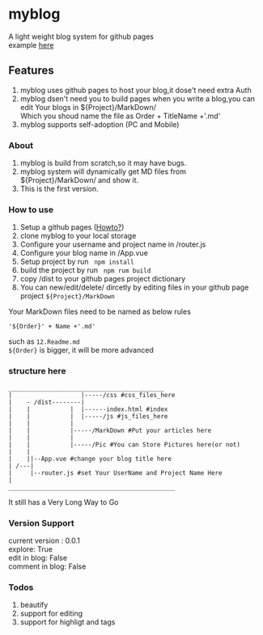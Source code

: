 # myblog
A light weight blog system for github pages  
example [here](https://archcy.github.io/)
## Features
1. myblog uses github pages to host your blog,it dose't need extra Auth
2. myblog dsen't need you to build pages when you write a blog,you can edit Your blogs in ${Project}/MarkDown/  
Which you shoud name the file as Order + TitleName +'.md'
3. myblog supports self-adoption (PC and Mobile)

###  About
1. myblog is build from scratch,so it may have bugs.
2. myblog system will dynamically get MD files from ${Project}/MarkDown/ and show it.
3. This is the first version.

### How to use
1. Setup a github pages ([Howto?](https://pages.github.com/))
2. clone myblog to your local storage
3. Configure your username and project name in /router.js
4. Configure your blog name in /App.vue
5. Setup project by run ``` npm install```
6. build the project by run ``` npm rum build```
7. copy /dist to your github pages project dictionary
8. You can new/edit/delete/ dircetly by editing files in your github page project ```${Project}/MarkDown```

Your MarkDown files need to be named as below rules
```
'${Order}' + Name +'.md'
```
such as ```12.Readme.md```  
```${Order}``` is bigger, it will be more advanced 


### structure here
```
___________________________________________
|                   |-----/css #css_files_here
|    - /dist--------|
|    |           |  |------index.html #index
|    |           |  |-----/js #js_files_here
|    |           |
|    |           |-----/MarkDown #Put your articles here
|    |           |
|    |           |-----/Pic #You can Store Pictures here(or not)
|    |    
|    ||--App.vue #change your blog title here
| /---|
|     |--router.js #set Your UserName and Project Name Here
|
______________________________________________
```
It still has a Very Long Way to Go

### Version Support
current version : 0.0.1  
explore: True  
edit in blog: False  
comment in blog: False  

### Todos
1. beautify
2. support for editing
3. support for highligt and tags